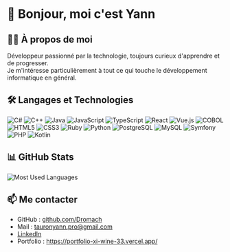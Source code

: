 # 👋 Bonjour, moi c'est Yann

## 🧑‍💻 À propos de moi

Développeur passionné par la technologie, toujours curieux d'apprendre et de progresser.  
Je m'intéresse particulièrement à tout ce qui touche le développement informatique en général.

## 🛠️ Langages et Technologies

![C#](https://img.shields.io/badge/C%23-239120?style=flat&logo=c-sharp&logoColor=white)
![C++](https://img.shields.io/badge/C++-00599C?style=flat&logo=c%2b%2b&logoColor=white)
![Java](https://img.shields.io/badge/Java-007396?style=flat&logo=java&logoColor=white)
![JavaScript](https://img.shields.io/badge/JavaScript-F7DF1E?style=flat&logo=javascript&logoColor=black)
![TypeScript](https://img.shields.io/badge/TypeScript-3178C6?style=flat&logo=typescript&logoColor=white)
![React](https://img.shields.io/badge/React-61DAFB?style=flat&logo=react&logoColor=black)
![Vue.js](https://img.shields.io/badge/Vue.js-4FC08D?style=flat&logo=vue.js&logoColor=white)
![COBOL](https://img.shields.io/badge/COBOL-000?style=flat&logo=data:image/svg+xml;base64,PHN2ZyBoZWlnaHQ9IjI0cHgiIHZpZXdCb3g9IjAgMCAxMjggMTI4IiB3aWR0aD0iMjRweCIgeG1sbnM9Imh0dHA6Ly93d3cudzMub3JnL3N2ZyIgZmlsbD0id2hpdGUiPjxwYXRoIGQ9Ik01NCA4OEg0OFY0MEg1NFY4OHoiLz48L3N2Zz4=&logoColor=white)
![HTML5](https://img.shields.io/badge/HTML5-E34F26?style=flat&logo=html5&logoColor=white)
![CSS3](https://img.shields.io/badge/CSS3-1572B6?style=flat&logo=css3&logoColor=white)
![Ruby](https://img.shields.io/badge/Ruby-CC342D?style=flat&logo=ruby&logoColor=white)
![Python](https://img.shields.io/badge/Python-3776AB?style=flat&logo=python&logoColor=white)
![PostgreSQL](https://img.shields.io/badge/PostgreSQL-4169E1?style=flat&logo=postgresql&logoColor=white)
![MySQL](https://img.shields.io/badge/MySQL-4479A1?style=flat&logo=mysql&logoColor=white)
![Symfony](https://img.shields.io/badge/Symfony-000000?style=flat&logo=symfony&logoColor=white)
![PHP](https://img.shields.io/badge/PHP-777BB4?style=flat&logo=php&logoColor=white)
![Kotlin](https://img.shields.io/badge/Kotlin-7F52FF?style=flat&logo=kotlin&logoColor=white)

## 📊 GitHub Stats

![Most Used Languages](https://github-readme-stats.vercel.app/api/top-langs/?username=Dromach&layout=compact&theme=default)

## 📫 Me contacter

- GitHub : [github.com/Dromach](https://github.com/Dromach)
- Mail : tauronyann.pro@gmail.com
- [LinkedIn](https://fr.linkedin.com/in/yann-tauron-05a792225)
- Portfolio : https://portfolio-xi-wine-33.vercel.app/